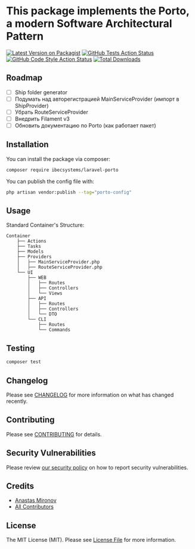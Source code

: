 # This package implements the Porto, a modern Software Architectural Pattern

[![Latest Version on Packagist](https://img.shields.io/packagist/v/ibecsystems/laravel-porto.svg?style=flat-square)](https://packagist.org/packages/ibecsystems/laravel-porto)
[![GitHub Tests Action Status](https://img.shields.io/github/actions/workflow/status/ibec-box/laravel-porto/run-tests.yml?branch=2.x&label=tests&style=flat-square)](https://github.com/ibec-box/laravel-porto/actions?query=workflow:run-tests+branch:2.x)
[![GitHub Code Style Action Status](https://img.shields.io/github/actions/workflow/status/ibec-box/laravel-porto/fix-php-code-style-issues.yml?branch=2.x&label=code%20style&style=flat-square)](https://github.com/ibec-box/laravel-porto/actions?query=workflow:"Fix+PHP+code+style+issues"+branch:2.x)
[![Total Downloads](https://img.shields.io/packagist/dt/ibecsystems/laravel-porto.svg?style=flat-square)](https://packagist.org/packages/ibecsystems/laravel-porto)

## Roadmap
- [ ] Ship folder generator
- [ ] Подумать над авторегистрацией MainServiceProvider (импорт в ShipProvider)
- [ ] Убрать RouteServiceProvider
- [ ] Внедрить Filament v3
- [ ] Обновить документацию по Porto (как работает пакет)

## Installation

You can install the package via composer:

```bash
composer require ibecsystems/laravel-porto
```

You can publish the config file with:

```bash
php artisan vendor:publish --tag="porto-config"
```

## Usage

Standard Container's Structure:
```
Container
	├── Actions
	├── Tasks
	├── Models
	├── Providers
	│   ├── MainServiceProvider.php
	│   ├── RouteServiceProvider.php
	└── UI
	    ├── WEB
	    │   ├── Routes
	    │   ├── Controllers
	    │   └── Views
	    ├── API
	    │   ├── Routes
	    │   ├── Controllers
	    │   └── DTO
	    └── CLI
	        ├── Routes
	        └── Commands
```

## Testing

```bash
composer test
```

## Changelog

Please see [CHANGELOG](CHANGELOG.md) for more information on what has changed recently.

## Contributing

Please see [CONTRIBUTING](CONTRIBUTING.md) for details.

## Security Vulnerabilities

Please review [our security policy](../../security/policy) on how to report security vulnerabilities.

## Credits

- [Anastas Mironov](https://github.com/ast21)
- [All Contributors](../../contributors)

## License

The MIT License (MIT). Please see [License File](LICENSE.md) for more information.
